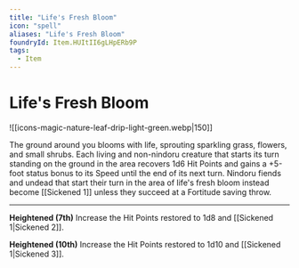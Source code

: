 ```yaml
---
title: "Life's Fresh Bloom"
icon: "spell"
aliases: "Life's Fresh Bloom"
foundryId: Item.HUItII6gLHpERb9P
tags:
  - Item
---
```


# Life's Fresh Bloom
![[icons-magic-nature-leaf-drip-light-green.webp|150]]

The ground around you blooms with life, sprouting sparkling grass, flowers, and small shrubs. Each living and non-nindoru creature that starts its turn standing on the ground in the area recovers 1d6 Hit Points and gains a +5-foot status bonus to its Speed until the end of its next turn. Nindoru fiends and undead that start their turn in the area of life's fresh bloom instead become [[Sickened 1]] unless they succeed at a Fortitude saving throw.

* * *

**Heightened (7th)** Increase the Hit Points restored to 1d8 and [[Sickened 1|Sickened 2]].

**Heightened (10th)** Increase the Hit Points restored to 1d10 and [[Sickened 1|Sickened 3]].
